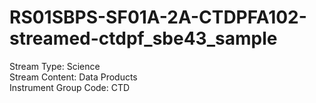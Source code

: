 # RS01SBPS-SF01A-2A-CTDPFA102-streamed-ctdpf_sbe43_sample

Stream Type: Science<br>
Stream Content: Data Products<br>
Instrument Group Code: CTD<br>
